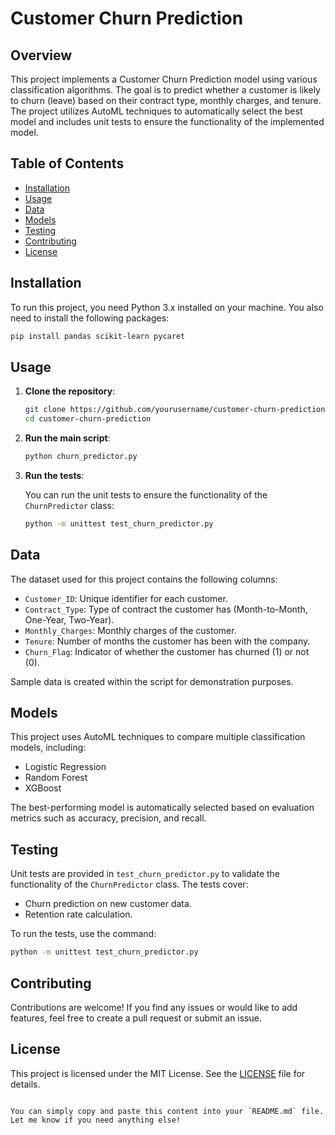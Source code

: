 # Customer Churn Prediction

## Overview

This project implements a Customer Churn Prediction model using various classification algorithms. The goal is to predict whether a customer is likely to churn (leave) based on their contract type, monthly charges, and tenure. The project utilizes AutoML techniques to automatically select the best model and includes unit tests to ensure the functionality of the implemented model.

## Table of Contents

- [Installation](#installation)
- [Usage](#usage)
- [Data](#data)
- [Models](#models)
- [Testing](#testing)
- [Contributing](#contributing)
- [License](#license)

## Installation

To run this project, you need Python 3.x installed on your machine. You also need to install the following packages:

```bash
pip install pandas scikit-learn pycaret
```

## Usage

1. **Clone the repository**:

   ```bash
   git clone https://github.com/yourusername/customer-churn-prediction.git
   cd customer-churn-prediction
   ```

2. **Run the main script**:

   ```bash
   python churn_predictor.py
   ```

3. **Run the tests**:

   You can run the unit tests to ensure the functionality of the `ChurnPredictor` class:

   ```bash
   python -m unittest test_churn_predictor.py
   ```

## Data

The dataset used for this project contains the following columns:

- `Customer_ID`: Unique identifier for each customer.
- `Contract_Type`: Type of contract the customer has (Month-to-Month, One-Year, Two-Year).
- `Monthly_Charges`: Monthly charges of the customer.
- `Tenure`: Number of months the customer has been with the company.
- `Churn_Flag`: Indicator of whether the customer has churned (1) or not (0).

Sample data is created within the script for demonstration purposes.

## Models

This project uses AutoML techniques to compare multiple classification models, including:

- Logistic Regression
- Random Forest
- XGBoost

The best-performing model is automatically selected based on evaluation metrics such as accuracy, precision, and recall.

## Testing

Unit tests are provided in `test_churn_predictor.py` to validate the functionality of the `ChurnPredictor` class. The tests cover:

- Churn prediction on new customer data.
- Retention rate calculation.

To run the tests, use the command:

```bash
python -m unittest test_churn_predictor.py
```

## Contributing

Contributions are welcome! If you find any issues or would like to add features, feel free to create a pull request or submit an issue.

## License

This project is licensed under the MIT License. See the [LICENSE](LICENSE) file for details.
```

You can simply copy and paste this content into your `README.md` file. Let me know if you need anything else!
